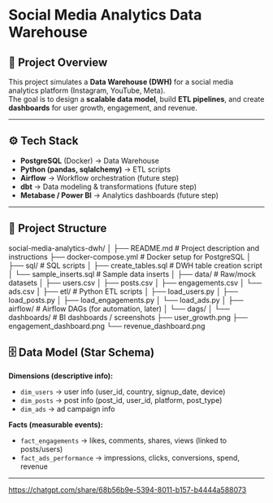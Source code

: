 # Social Media Analytics Data Warehouse

## 📌 Project Overview
This project simulates a **Data Warehouse (DWH)** for a social media analytics platform (Instagram, YouTube, Meta).  
The goal is to design a **scalable data model**, build **ETL pipelines**, and create **dashboards** for user growth, engagement, and revenue.

---

## ⚙️ Tech Stack
- **PostgreSQL** (Docker) → Data Warehouse
- **Python (pandas, sqlalchemy)** → ETL scripts
- **Airflow** → Workflow orchestration (future step)
- **dbt** → Data modeling & transformations (future step)
- **Metabase / Power BI** → Analytics dashboards (future step)

---

## 📂 Project Structure
social-media-analytics-dwh/
│
├── README.md # Project description and instructions
├── docker-compose.yml # Docker setup for PostgreSQL
│
├── sql/ # SQL scripts
│ ├── create_tables.sql # DWH table creation script
│ └── sample_inserts.sql # Sample data inserts
│
├── data/ # Raw/mock datasets
│ ├── users.csv
│ ├── posts.csv
│ ├── engagements.csv
│ └── ads.csv
│
├── etl/ # Python ETL scripts
│ ├── load_users.py
│ ├── load_posts.py
│ ├── load_engagements.py
│ └── load_ads.py
│
├── airflow/ # Airflow DAGs (for automation, later)
│ └── dags/
│
└── dashboards/ # BI dashboards / screenshots
├── user_growth.png
├── engagement_dashboard.png
└── revenue_dashboard.png


## 🗄️ Data Model (Star Schema)
**Dimensions (descriptive info):**
- `dim_users` → user info (user_id, country, signup_date, device)
- `dim_posts` → post info (post_id, user_id, platform, post_type)
- `dim_ads` → ad campaign info

**Facts (measurable events):**
- `fact_engagements` → likes, comments, shares, views (linked to posts/users)
- `fact_ads_performance` → impressions, clicks, conversions, spend, revenue

---




https://chatgpt.com/share/68b56b9e-5394-8011-b157-b4444a588073
